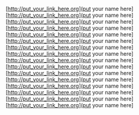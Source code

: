 [http://put_your_link_here.org](put your name here]  
[http://put_your_link_here.org](put your name here]  
[http://put_your_link_here.org](put your name here]  
[http://put_your_link_here.org](put your name here]  
[http://put_your_link_here.org](put your name here]  
[http://put_your_link_here.org](put your name here]  
[http://put_your_link_here.org](put your name here]  
[http://put_your_link_here.org](put your name here]  
[http://put_your_link_here.org](put your name here]  
[http://put_your_link_here.org](put your name here]  
[http://put_your_link_here.org](put your name here]  
[http://put_your_link_here.org](put your name here]  
[http://put_your_link_here.org](put your name here]  
[http://put_your_link_here.org](put your name here]  
[http://put_your_link_here.org](put your name here]  
[http://put_your_link_here.org](put your name here]  
